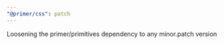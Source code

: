 ```yaml
---
"@primer/css": patch
---
```


Loosening the primer/primitives dependency to any minor.patch version
